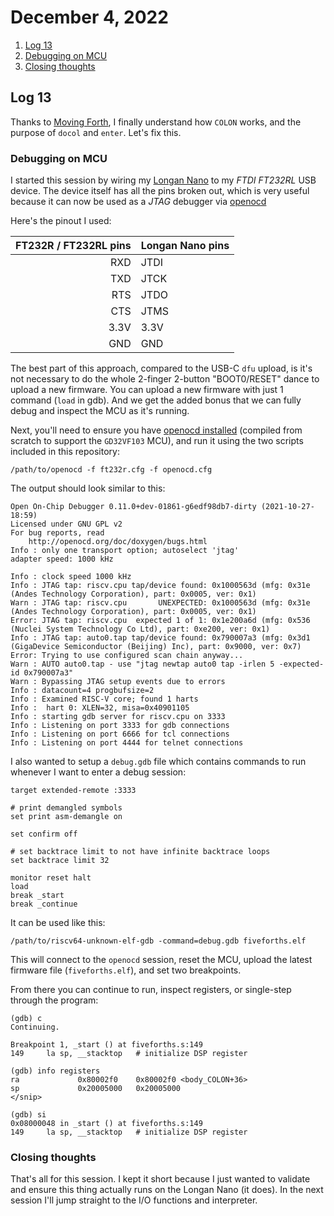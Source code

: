 # December 4, 2022

1. [Log 13](#log-13)
2. [Debugging on MCU](#debugging-on-mcu)
3. [Closing thoughts](#closing-thoughts)

## Log 13

Thanks to [Moving Forth](https://www.bradrodriguez.com/papers/moving1.htm), I finally understand how `COLON` works, and the purpose of `docol` and `enter`. Let's fix this.

### Debugging on MCU

I started this session by wiring my [Longan Nano](https://longan.sipeed.com/en/) to my _FTDI FT232RL_ USB device. The device itself has all the pins broken out, which is very useful because it can now be used as a _JTAG_ debugger via [openocd](https://openocd.org)

Here's the pinout I used:

| FT232R / FT232RL pins | Longan Nano pins |
| ----: | :---- |
| RXD | JTDI |
| TXD | JTCK |
| RTS | JTDO |
| CTS | JTMS |
| 3.3V | 3.3V |
| GND | GND |

The best part of this approach, compared to the USB-C `dfu` upload, is it's not necessary to do the whole 2-finger 2-button "BOOT0/RESET" dance to upload a new firmware. You can upload a new firmware with just 1 command (`load` in gdb). And we get the added bonus that we can fully debug and inspect the MCU as it's running.

Next, you'll need to ensure you have [openocd installed](https://github.com/riscv-mcu/riscv-openocd) (compiled from scratch to support the `GD32VF103` MCU), and run it using the two scripts included in this repository:

```
/path/to/openocd -f ft232r.cfg -f openocd.cfg
```

The output should look similar to this:

```
Open On-Chip Debugger 0.11.0+dev-01861-g6edf98db7-dirty (2021-10-27-18:59)
Licensed under GNU GPL v2
For bug reports, read
	http://openocd.org/doc/doxygen/bugs.html
Info : only one transport option; autoselect 'jtag'
adapter speed: 1000 kHz

Info : clock speed 1000 kHz
Info : JTAG tap: riscv.cpu tap/device found: 0x1000563d (mfg: 0x31e (Andes Technology Corporation), part: 0x0005, ver: 0x1)
Warn : JTAG tap: riscv.cpu       UNEXPECTED: 0x1000563d (mfg: 0x31e (Andes Technology Corporation), part: 0x0005, ver: 0x1)
Error: JTAG tap: riscv.cpu  expected 1 of 1: 0x1e200a6d (mfg: 0x536 (Nuclei System Technology Co Ltd), part: 0xe200, ver: 0x1)
Info : JTAG tap: auto0.tap tap/device found: 0x790007a3 (mfg: 0x3d1 (GigaDevice Semiconductor (Beijing) Inc), part: 0x9000, ver: 0x7)
Error: Trying to use configured scan chain anyway...
Warn : AUTO auto0.tap - use "jtag newtap auto0 tap -irlen 5 -expected-id 0x790007a3"
Warn : Bypassing JTAG setup events due to errors
Info : datacount=4 progbufsize=2
Info : Examined RISC-V core; found 1 harts
Info :  hart 0: XLEN=32, misa=0x40901105
Info : starting gdb server for riscv.cpu on 3333
Info : Listening on port 3333 for gdb connections
Info : Listening on port 6666 for tcl connections
Info : Listening on port 4444 for telnet connections
```

I also wanted to setup a `debug.gdb` file which contains commands to run whenever I want to enter a debug session:

```
target extended-remote :3333

# print demangled symbols
set print asm-demangle on

set confirm off

# set backtrace limit to not have infinite backtrace loops
set backtrace limit 32

monitor reset halt
load
break _start
break _continue
```

It can be used like this:

```
/path/to/riscv64-unknown-elf-gdb -command=debug.gdb fiveforths.elf
```

This will connect to the `openocd` session, reset the MCU, upload the latest firmware file (`fiveforths.elf`), and set two breakpoints.

From there you can continue to run, inspect registers, or single-step through the program:

```
(gdb) c
Continuing.

Breakpoint 1, _start () at fiveforths.s:149
149	    la sp, __stacktop   # initialize DSP register

(gdb) info registers
ra             0x80002f0	0x80002f0 <body_COLON+36>
sp             0x20005000	0x20005000
</snip>

(gdb) si
0x08000048 in _start () at fiveforths.s:149
149	    la sp, __stacktop   # initialize DSP register
```

### Closing thoughts

That's all for this session. I kept it short because I just wanted to validate and ensure this thing actually runs on the Longan Nano (it does). In the next session I'll jump straight to the I/O functions and interpreter.
